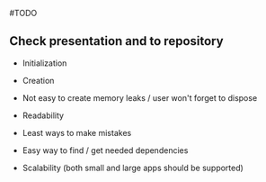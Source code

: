 #TODO 
## Check presentation and to repository

- Initialization

- Creation

- Not easy to create memory leaks / user won't forget to dispose

- Readability

- Least ways to make mistakes

- Easy way to find / get needed dependencies

- Scalability (both small and large apps should be supported)
